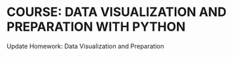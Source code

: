 # COURSE: DATA VISUALIZATION AND PREPARATION WITH PYTHON 

Update Homework: Data Visualization and Preparation 

